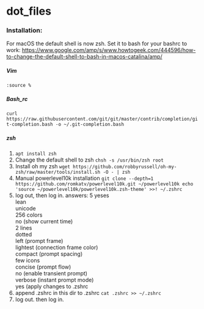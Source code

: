 # dot_files

### Installation:

For macOS the default shell is now zsh. Set it to bash for your bashrc to work: https://www.google.com/amp/s/www.howtogeek.com/444596/how-to-change-the-default-shell-to-bash-in-macos-catalina/amp/

##### Vim
```:source %```

##### Bash_rc
```curl https://raw.githubusercontent.com/git/git/master/contrib/completion/git-completion.bash -o ~/.git-completion.bash```

##### zsh
1. `apt install zsh`
2. Change the default shell to zsh
`chsh -s /usr/bin/zsh root`
3. Install oh my zsh
`wget https://github.com/robbyrussell/oh-my-zsh/raw/master/tools/install.sh -O - | zsh`
4. Manual powerlevel10k installation
`git clone --depth=1 https://github.com/romkatv/powerlevel10k.git ~/powerlevel10k
echo 'source ~/powerlevel10k/powerlevel10k.zsh-theme' >>! ~/.zshrc`
5. log out, then log in.
answers:
5 yeses<br>
lean<br>
unicode<br>
256 colors<br>
no (show current time)<br>
2 lines<br>
dotted<br>
left (prompt frame)<br>
lightest (connection frame color)<br>
compact (prompt spacing)<br>
few icons<br>
concise (prompt flow)<br>
no (enable transient prompt)<br>
verbose (instant prompt mode)<br>
yes (apply changes to .zshrc<br>
6. append .zshrc in this dir to .zshrc
`cat .zshrc >> ~/.zshrc`
7. log out. then log in.
